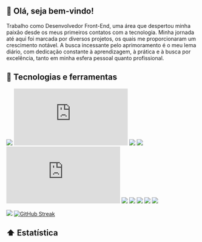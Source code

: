 ## 🤙 Olá, seja bem-vindo! 
Trabalho como Desenvolvedor Front-End, uma área que despertou minha paixão desde os meus primeiros contatos com a tecnologia. Minha jornada até aqui foi marcada por diversos projetos, os quais me proporcionaram um crescimento notável. A busca incessante pelo aprimoramento é o meu lema diário, com dedicação constante à aprendizagem, à prática e à busca por excelência, tanto em minha esfera pessoal quanto profissional.

## 🔨 Tecnologias e ferramentas
![](https://img.shields.io/badge/🔓-JavaScript-informational?style=flat&color=warning&logo=javascript)
![](https://img.shields.io/badge/🔓-Vue-informational?style=flat&color=warning&logo=vue.js)
![](https://img.shields.io/badge/🔓-React-informational?style=flat&color=warning&logo=react)
![](https://img.shields.io/badge/🔓-TypeScript-informational?style=flat&color=warning&logo=typescript)
![](https://img.shields.io/badge/🔓-Node-informational?style=flat&color=warning&logo=node.js)
![](https://img.shields.io/badge/🔓-Figma-informational?style=flat&color=warning&logo=figma)
![](https://img.shields.io/badge/🔓-HTML-informational?style=flat&color=warning&logo=html5)
![](https://img.shields.io/badge/🔓-CSS-informational?style=flat&color=warning&logo=css3)
![](https://img.shields.io/badge/🔓-SCSS-informational?style=flat&color=warning&logo=sass)
![](https://img.shields.io/badge/🔓-Wordpress-informational?style=flat&color=warning&logo=wordpress)

<img src="https://cdn.discordapp.com/attachments/1067165862513102954/1199752780605304973/vb3.png?ex=65c3afd9&is=65b13ad9&hm=e185a3d717d397a487b7a45333c467908471aa2a5a17dd6d372626ae94c61834&"/> </a>
[![GitHub Streak](https://github-readme-streak-stats.herokuapp.com?user=Vbrand01&theme=github-green-purple&hide_border=verdadeiro&date_format=j%2Fn%5B%2FY%5D&card_width=1200)](https://git.io/streak-stats)
## ⬆ Estatística 
